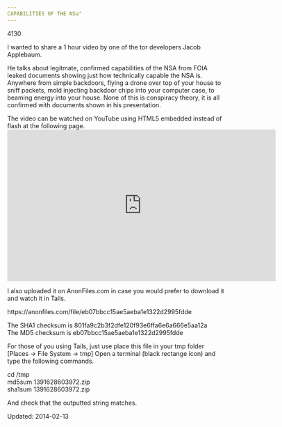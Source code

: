 ```yaml
---
CAPABILITIES OF THE NSa"
---
```

4130


<p>I wanted to share a 1 hour video by one of the tor developers Jacob Applebaum.</p>
<p>He talks about legitmate, confirmed capabilities of the NSA from FOIA leaked documents showing just how technically capable the NSA is. Anywhere from simple backdoors, flying a drone over top of your house to sniff packets, mold injecting backdoor chips into your computer case, to beaming energy into your house. None of this is conspiracy theory, it is all confirmed with documents shown in his presentation.</p>
<p>The video can be watched on YouTube using HTML5 embedded instead of flash at the following page.<br/>
<iframe width="618" height="348" src="https://www.youtube.com/embed/vILAlhwUgIU?feature=oembed" frameborder="0" allowfullscreen></iframe></p>
<p>I also uploaded it on AnonFiles.com in case you would prefer to download it and watch it in Tails.</p>
<p>https://anonfiles.com/file/eb07bbcc15ae5aeba1e1322d2995fdde</p>
<p>The SHA1 checksum is 801fa9c2b3f2dfe120f93e6ffa6e6a666e5aa12a<br/>
The MD5 checksum is eb07bbcc15ae5aeba1e1322d2995fdde</p>
<p>For those of you using Tails, just use place this file in your tmp folder [Places -&gt; File System -&gt; tmp]
Open a terminal (black rectange icon) and type the following commands.</p>
<p>cd /tmp<br/>
md5sum 1391628603972.zip<br/>
sha1sum 1391628603972.zip</p>
<p>And check that the outputted string matches.</p>

Updated: 2014-02-13

